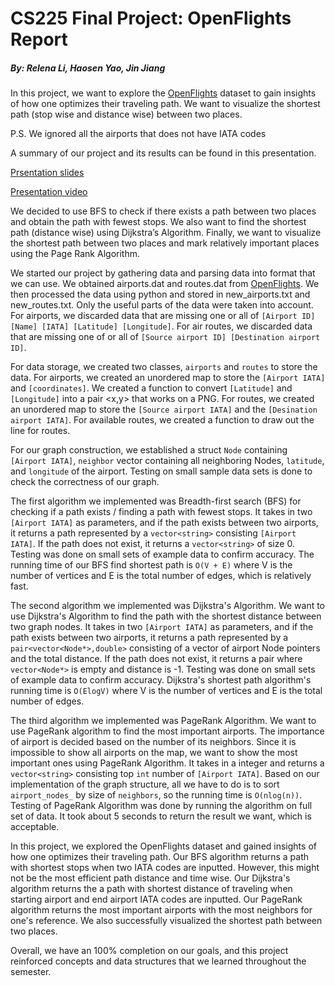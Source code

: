 # CS225 Final Project: OpenFlights Report
##### By: Relena Li, Haosen Yao, Jin Jiang

In this project, we want to explore the [OpenFlights](https://openflights.org/data.html) dataset to gain insights of how one optimizes their traveling path.
We want to visualize the shortest path (stop wise and distance wise) between two places.

P.S. We ignored all the airports that does not have IATA codes

A summary of our project and its results can be found in this presentation.

[Prsentation slides](https://docs.google.com/presentation/d/1T_b8ztMlkADHwnpig6dSY01ThUqpgwkUn1H38vdvA6Y/edit?usp=sharing)

[Presentation video](https://mediaspace.illinois.edu/media/t/1_bunb6sak)

We decided to use BFS to check if there exists a path between two places and obtain the path with fewest stops.
We also want to find the shortest path (distance wise) using Dijkstra’s Algorithm. 
Finally, we want to visualize the shortest path between two places and mark relatively important places using the Page Rank Algorithm.

We started our project by gathering data and parsing data into format that we can use. We obtained airports.dat and routes.dat from [OpenFlights](https://openflights.org/data.html). We then processed the data using python and stored in new_airports.txt and new_routes.txt. Only the useful parts of the data were taken into account. For airports, we discarded data that are missing one or all of `[Airport ID] [Name] [IATA] [Latitude] [Longitude]`. For air routes, we discarded data that are missing one of or all of `[Source airport ID] [Destination airport ID]`.

For data storage, we created two classes, `airports` and `routes` to store the data. For airports, we created an unordered map to store the `[Airport IATA]` and `[coordinates]`. We created a function to convert `[Latitude]` and `[Longitude]` into a pair <x,y> that works on a PNG. For routes, we created an unordered map to store the `[Source airport IATA]` and the `[Desination airport IATA]`. For available routes, we created a function to draw out the line for routes.

For our graph construction, we established a struct `Node` containing `[Airport IATA]`, `neighbor` vector containing all neighboring Nodes, `latitude`, and `longitude` of the airport. Testing on small sample data sets is done to check the correctness of our graph.

The first algorithm we implemented was Breadth-first search (BFS) for checking if a path exists / finding a path with fewest stops. It takes in two `[Airport IATA]` as parameters, and if the path exists between two airports, it returns a path represented by a `vector<string>` consisting `[Airport IATA]`. If the path does not exist, it returns a `vector<string>` of size 0. Testing was done on small sets of example data to confirm accuracy. The running time of our BFS find shortest path is `O(V + E)` where V is the number of vertices and E is the total number of edges, which is relatively fast.

The second algorithm we implemented was Dijkstra's Algorithm. We want to use Dijkstra's Algorithm to find the path with the shortest distance between two graph nodes. It takes in two `[Airport IATA]` as parameters, and if the path exists between two airports, it returns a path represented by a `pair<vector<Node*>,double>` consisting of a vector of airport Node pointers and the total distance. If the path does not exist, it returns a pair where `vector<Node*>` is empty and distance is -1. Testing was done on small sets of example data to confirm accuracy. Dijkstra's shortest path algorithm's running time is `O(ElogV)` where V is the number of vertices and E is the total number of edges.

The third algorithm we implemented was PageRank Algorithm. We want to use PageRank algorithm to find the most important airports. The importance of airport is decided based on the number of its neighbors. Since it is impossible to show all airports on the map, we want to show the most important ones using PageRank Algorithm. It takes in a integer and returns a `vector<string>` consisting top `int` number of `[Airport IATA]`. Based on our implementation of the graph structure, all we have to do is to sort `airport_nodes_` by size of `neighbors`, so the running time is `O(nlog(n))`. Testing of PageRank Algorithm was done by running the algorithm on full set of data. It took about 5 seconds to return the result we want, which is acceptable.

In this project, we explored the OpenFlights dataset and gained insights of how one optimizes their traveling path. Our BFS algorithm returns a path with shortest stops when two IATA codes are inputted. However, this might not be the most efficient path distance and time wise. Our Dijkstra's algorithm returns the a path with shortest distance of traveling when starting airport and end airport IATA codes are inputted. Our PageRank algorithm returns the most important airports with the most neighbors for one's reference. We also successfully visualized the shortest path between two places.

Overall, we have an 100% completion on our goals, and this project reinforced concepts and data structures that we learned throughout the semester.
